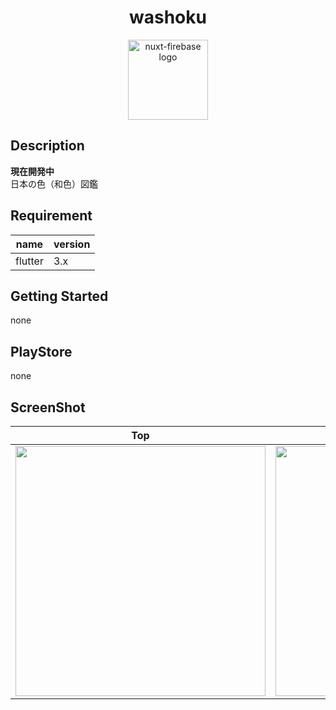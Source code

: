 # <div style="text-align: center;">washoku</div>

<p align="center">
  <img src="https://user-images.githubusercontent.com/49429291/171179944-a68d0245-5b02-422f-97f2-11d6cfc4b6cb.png"  width="128" height="128" alt="nuxt-firebase logo">
</p>

## Description
**現在開発中**<br>
日本の色（和色）図鑑

## Requirement
| name | version |
| ------------- | ------------- |
| flutter | 3.x |

## Getting Started
none

## PlayStore
none

## ScreenShot
| Top | Main | Main: fullscreen |
| -- | -- | -- |
| <img src="https://user-images.githubusercontent.com/49429291/170905730-4c9c2f30-c8a9-4d48-8b77-2ee9a2690dbb.png" width="400"> | <img src="https://user-images.githubusercontent.com/49429291/170905770-68710464-7bcb-49b6-afe8-2fca6da79d7f.png" width="400"> | <img src="https://user-images.githubusercontent.com/49429291/170905834-cc359f84-a8dd-4cef-991b-57c34d887cc6.png" width="400"> |
